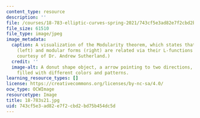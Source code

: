 ```yaml
---
content_type: resource
description: ''
file: /courses/18-783-elliptic-curves-spring-2021/743cf5e3ad82e7f2cbd2bd75b454dc5d_18-783s21.jpg
file_size: 61510
file_type: image/jpeg
image_metadata:
  caption: A visualization of the Modularity theorem, which states that elliptic curves
    (left) and modular forms (right) are related via their L-functions (center). (Image
    courtesy of Dr. Andrew Sutherland.)
  credit: ''
  image-alt: A donut shape object, a arrow pointing to two directions, and a circle
    filled with different colors and patterns.
learning_resource_types: []
license: https://creativecommons.org/licenses/by-nc-sa/4.0/
ocw_type: OCWImage
resourcetype: Image
title: 18-783s21.jpg
uid: 743cf5e3-ad82-e7f2-cbd2-bd75b454dc5d
---
```

